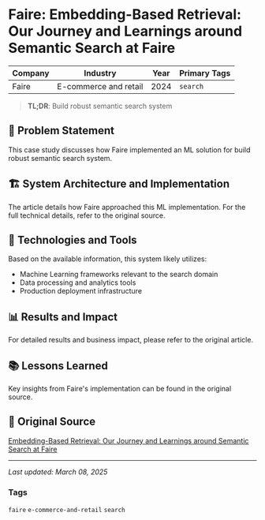 # Faire: Embedding-Based Retrieval: Our Journey and Learnings around Semantic Search at Faire

| Company | Industry | Year | Primary Tags | 
|---------|----------|------|--------------|
| Faire | E-commerce and retail | 2024 | `search` |

> **TL;DR**: Build robust semantic search system

## 📝 Problem Statement

This case study discusses how Faire implemented an ML solution for build robust semantic search system.

## 🏗️ System Architecture and Implementation

The article details how Faire approached this ML implementation. For the full technical details, refer to the original source.

## 🔧 Technologies and Tools

Based on the available information, this system likely utilizes:

- Machine Learning frameworks relevant to the search domain
- Data processing and analytics tools
- Production deployment infrastructure

## 📊 Results and Impact

For detailed results and business impact, please refer to the original article.

## 📚 Lessons Learned

Key insights from Faire's implementation can be found in the original source.

## 🔗 Original Source

[Embedding-Based Retrieval: Our Journey and Learnings around Semantic Search at Faire](https://craft.faire.com/embedding-based-retrieval-our-journey-and-learnings-around-semantic-search-at-faire-2aa44f969994)

---

*Last updated: March 08, 2025*

### Tags

`faire` `e-commerce-and-retail` `search`
